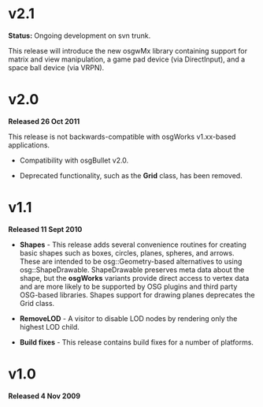 

# v2.1 #
**Status:** Ongoing development on svn trunk.

This release will introduce the new osgwMx library containing support for matrix and view manipulation, a game pad device (via DirectInput), and a space ball device (via VRPN).


# v2.0 #

**Released 26 Oct 2011**

This release is not backwards-compatible with osgWorks v1.xx-based applications.

  * Compatibility with osgBullet v2.0.

  * Deprecated functionality, such as the **Grid** class, has been removed.

# v1.1 #

**Released 11 Sept 2010**

  * **Shapes** - This release adds several convenience routines for creating basic shapes such as boxes, circles, planes, spheres, and arrows. These are intended to be osg::Geometry-based alternatives to using osg::ShapeDrawable. ShapeDrawable preserves meta data about the shape, but the **osgWorks** variants provide direct access to vertex data and are more likely to be supported by OSG plugins and third party OSG-based libraries. Shapes support for drawing planes deprecates the Grid class.

  * **RemoveLOD** - A visitor to disable LOD nodes by rendering only the highest LOD child.

  * **Build fixes** - This release contains build fixes for a number of platforms.

# v1.0 #

**Released 4 Nov 2009**